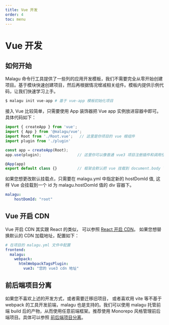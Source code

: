 ```yaml
---
title: Vue 开发
order: 4
toc: menu
---
```


# Vue 开发

## 如何开始


Malagu 命令行工具提供了一些列的应用开发模板，我们不需要完全从零开始创建项目。基于模块快速创建项目，然后再根据情况增减相关组件。模板内提供示例代码，让我们快速学习上手。
```bash
$ malagu init vue-app # 基于 vue-app 模板初始化项目
```
接入 Vue 比较简单，只需要使用 App 装饰器把 Vue app 实例放进容器中即可。
具体代码如下：
```typescript
import { createApp } from 'vue';
import { App } from '@malagu/vue';
import Root from './Root.vue';   // 这里是你项目的 vue 根组件
import plugin from './plugin'

const app = createApp(Root);
app.use(plugin);                // 这里你可以像普通 vue3 项目注册插件和调用任何 app 实例上的方法

@App(app)
export default class {}         // 框架会默认把 vue 挂载到 document.body 下的一个 id 为 malagu-root 的 div 容器下
```
如果您想更改默认挂载点，只需要在 malagu.yml 中指定新的 hostDomId 值, 这样 Vue 会挂载到一个 id 为 malagu.hostDomId 值的 div 容器下。
```yaml
malagu:
	hostDomId: "root"
```


## Vue 开启 CDN


Vue 开启 CDN 其实跟 React 的类似， 可以参照 [React 开启 CDN](https://www.yuque.com/cellbang/malagu/fum7u8#Bsvqr)。
如果您想替换默认的 CDN 加载地址，配置如下：
```yaml
# 在项目的 malagu.yml 文件中配置
frontend:
  malagu:
    webpack:
      htmlWebpackTagsPlugin:
        vue3: "您的 vue3 cdn 地址"
```


## **前后端项目分离**

如果您不喜欢上述的开发方式，或者需要迁移旧项目， 或者喜欢用 vite 等不基于 webpack 的工具开发前端，malagu 也是支持的。我们可以使用 malagu 托管前端 build 后的产物，从而使用任意前端框架。推荐使用 Monorepo 风格管理前后端项目。具体可以参照 [前后端项目分离](https://malagu.cellbang.com/example/%E5%89%8D%E5%90%8E%E7%AB%AF%E9%A1%B9%E7%9B%AE%E5%88%86%E7%A6%BB)。

